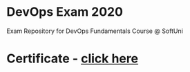 # DevOps Exam 2020
Exam Repository for DevOps Fundamentals Course @ SoftUni


# Certificate - [click here](https://softuni.bg/certificates/details/88576/b1e97502)
